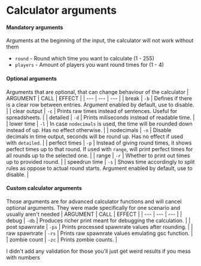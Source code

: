 # Calculator arguments

#### Mandatory arguments
Arguments at the beginning of the input, the calculator will not work without them
- `round` - Round which time you want to calculate (1 - 255)
- `players` - Amount of players you want round times for (1 - 4)

#### Optional arguments
Arguments that are optional, that can change behaviour of the calculator
| ARGUMENT | CALL | EFFECT |
| --- | --- | --- |
| break | `-b` | Defines if there is a clear row between entries. Argument enabled by default, use to disable. |
| clear output | `-c` | Prints raw times instead of sentences. Useful for spreadsheets. |
| detailed | `-d` | Prints miliseconds instead of readable time. |
| lower time | `-l` | In case `nodecimals` is used, the time will be rounded down instead of up. Has no effect otherwise. |
| nodecimals | `-n` | Disable decimals in time output, seconds will be round up. Has no effect if used with `detailed`. |
| perfect times | `-p` | Instead of giving round times, it shows perfect times up to that round. If used with `range`, will print perfect times for all rounds up to the selected one. |
| range | `-r` | Whether to print out times up to provided round. |
| speedrun time | `-s` | Shows time accordingly to split rules as oppose to actual round starts. Argument enabled by default, use to disable. |

#### Custom calculator arguments
Those arguments are for advanced calculator functions and will cancel optional arguments. They were made specifically for one scenario and usually aren't needed
| ARGUMENT | CALL | EFFECT |
| --- | --- | --- |
| debug | `-db` | Produces richer print meant for debugging the calculation. |
| post spawnrate | `-ps` | Prints processed spawnrate values after rounding. |
| raw spawnrate | `-rs` | Prints raw spawnrate values emulating gsc function. |
| zombie count | `-zc` | Prints zombie counts. |

I didn't add any validation for those you'll just get weird results if you mess with numbers